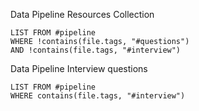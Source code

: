 Data Pipeline Resources Collection

```dataview
LIST FROM #pipeline
WHERE !contains(file.tags, "#questions")
AND !contains(file.tags, "#interview")
```

Data Pipeline Interview questions
```dataview
LIST FROM #pipeline
WHERE contains(file.tags, "#interview")
```
